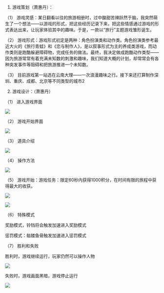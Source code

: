 1. 游戏策划（萧惠丹）：

（1） 游戏灵感：某日翻看以往的旅游相册时，过中酸甜苦辣跃然于脑，我突然萌生了一个想法——以游戏的形式，把这些经历记录下来，把这些情感通过游戏的形式表达出来，让玩家体验其中的趣味。于是，一款以“旅行”主题游戏雏形诞生。

（2） 游戏形式：游戏形式初定是两种：角色扮演类和动作类。角色扮演类参考最近大火的《旅行青蛙》和《恋与制作人》，是以叙事形式为主的养成类游戏，而动作类则是跑酷躲避障碍物，完成任务的做法。最终，我决定做成跑酷动作类型——因为旅游常常有着充满未知数的刺激和趣味，我们知道大概的计划，却常常会有各种突发事件等阻碍和把旅游推进一个未知数。

（3） 目前游戏第一站选在云南大理——一次浪漫趣味之行。接下来还打算制作深圳、重庆、成都、北京等不同类型的城市2

2. 游戏设计：（萧惠丹）

（1） 进入游戏界面

![](https://github.com/milkmilkrabbit/Travel-little-cat/blob/master/Assets/image/%E8%83%8C%E6%99%AF/background.png)

（2） 游戏开始界面

![](https://github.com/milkmilkrabbit/Travel-little-cat/blob/master/Assets/image/%E6%93%8D%E4%BD%9C%E6%8F%90%E7%A4%BA/%E6%B8%B8%E6%88%8F%E5%BC%80%E5%A7%8B%E5%BD%A9%E5%B8%A6%E6%95%88%E6%9E%9C%E5%9B%BE.png)

（3） 道具介绍

![](https://github.com/milkmilkrabbit/Travel-little-cat/blob/master/Assets/image/%E6%93%8D%E4%BD%9C%E6%8F%90%E7%A4%BA/%E9%81%93%E5%85%B7%E6%95%88%E6%9E%9C%E5%9B%BE.png)

（4） 操作方法

![](https://github.com/milkmilkrabbit/Travel-little-cat/blob/master/Assets/image/%E6%93%8D%E4%BD%9C%E6%8F%90%E7%A4%BA/operation.png)

（5） 游戏开始：游戏任务：限定60秒内获得1000积分，在时间有限的旅程中获得最大的收获。

![](https://github.com/milkmilkrabbit/Travel-little-cat/blob/master/Assets/image/%E5%AD%97%E4%BD%93/yunnan1.png)

![](https://github.com/milkmilkrabbit/Travel-little-cat/blob/master/Assets/image/%E6%93%8D%E4%BD%9C%E6%8F%90%E7%A4%BA/%E8%BF%9B%E5%BA%A6%E6%9D%A1%E6%95%88%E6%9E%9C%E5%9B%BE.png)

（6） 特殊模式

奖励模式，铃铛将会触发加速进入奖励模式

惩罚模式：骷髅鱼骨触发加速进入惩罚模式

（7） 胜利和失败

胜利时，游戏继续运行，玩家仍然可以操作人物

![](https://github.com/milkmilkrabbit/Travel-little-cat/blob/master/Assets/image/%E6%B8%B8%E6%88%8F%E9%80%9A%E5%85%B3/win.png)

失败时，游戏画面黑暗，游戏停止运行

![](https://github.com/milkmilkrabbit/Travel-little-cat/blob/master/Assets/image/%E6%93%8D%E4%BD%9C%E6%8F%90%E7%A4%BA/gameover1.png)

